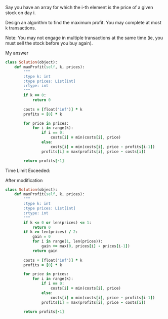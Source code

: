 Say you have an array for which the i-th element is the price of a given stock on day i.

Design an algorithm to find the maximum profit. You may complete at most k transactions.

Note:
You may not engage in multiple transactions at the same time (ie, you must sell the stock before you buy again).

My answer

```ruby
class Solution(object):
    def maxProfit(self, k, prices):
        """
        :type k: int
        :type prices: List[int]
        :rtype: int
        """
        if k == 0:
            return 0
        
        costs = [float('inf')] * k
        profits = [0] * k

        for price in prices:
            for i in range(k):
                if i == 0:
                    costs[i] = min(costs[i], price)
                else:
                    costs[i] = min(costs[i], price - profits[i-1])
                profits[i] = max(profits[i], price - costs[i])

        return profits[-1]
```

Time Limit Exceeded:

After modification

```ruby
class Solution(object):
    def maxProfit(self, k, prices):
        """
        :type k: int
        :type prices: List[int]
        :rtype: int
        """
        if k <= 0 or len(prices) <= 1:
            return 0
        if k >= len(prices) / 2:
            gain = 0
            for i in range(1, len(prices)):
                gain += max(0, prices[i] - prices[i-1])
            return gain
        
        costs = [float('inf')] * k
        profits = [0] * k

        for price in prices:
            for i in range(k):
                if i == 0:
                    costs[i] = min(costs[i], price)
                else:
                    costs[i] = min(costs[i], price - profits[i-1])
                profits[i] = max(profits[i], price - costs[i])

        return profits[-1]
```
